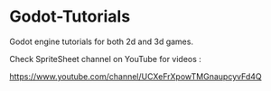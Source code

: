 # Godot-Tutorials
Godot engine tutorials for both 2d and 3d games.

Check SpriteSheet channel on YouTube for videos :

  https://www.youtube.com/channel/UCXeFrXpowTMGnaupcyvFd4Q
